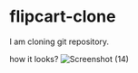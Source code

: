 # flipcart-clone
I am cloning git repository.

how it looks?
![Screenshot (14)](https://user-images.githubusercontent.com/42850214/95014380-4788a600-05fb-11eb-8706-e998ceece9b8.png)
